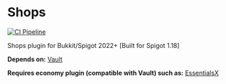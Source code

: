 # Shops
[![CI Pipeline](https://github.com/MrSparkzz/Shops/actions/workflows/pipeline.yml/badge.svg)](https://github.com/MrSparkzz/Shops/actions/workflows/pipeline.yml)

Shops plugin for Bukkit/Spigot 2022+ [Built for Spigot 1.18]

**Depends on:** [Vault](https://github.com/MilkBowl/Vault)

**Requires economy plugin (compatible with Vault) such as:** [EssentialsX](https://github.com/EssentialsX/Essentials)
